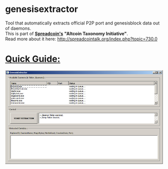 # genesisextractor
Tool that automatically extracts official P2P port and genesisblock data out of daemons.<br>
This is part of <a href="http://www.spreadcoin.info" target="_blank"><b>Spreadcoin's</b></a> <b>"Altcoin Taxonomy Initiative"</b>.<br>
Read more about it here: http://spreadcointalk.org/index.php?topic=730.0

<h1><u><b>Quick Guide:</b></u></h1>

![Alt text](docs/pics/screenshot0.jpg "Genesis Extractor Screen 1 - Overview")
